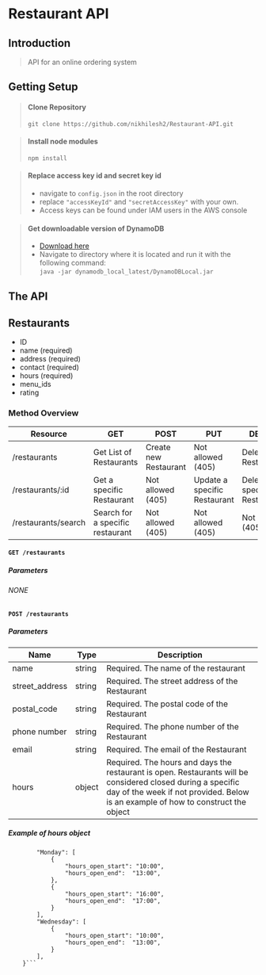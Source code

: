 # Restaurant API

## Introduction

> API for an online ordering system

## Getting Setup

> #### Clone Repository 
>  ```git clone https://github.com/nikhilesh2/Restaurant-API.git```


> #### Install node modules
> ```npm install```

> #### Replace access key id and secret key id
> 	* navigate to ``config.json`` in the root directory <br />
> 	* replace ``"accessKeyId"`` and ``"secretAccessKey"`` with your own. <br />
> 	* Access keys can be found under IAM users in the AWS console <br />


> #### Get downloadable version of DynamoDB
>	* [Download here](https://docs.aws.amazon.com/amazondynamodb/latest/developerguide/DynamoDBLocal.html#DynamoDBLocal.DownloadingAndRunning) <br />
>	* Navigate to directory where it is located and run it with the following command: <br />
> ```java -jar dynamodb_local_latest/DynamoDBLocal.jar```


## The API
## Restaurants
* ID 
* name (required)
* address (required)
* contact (required)
* hours (required)
* menu_ids
* rating
### Method Overview

| Resource | GET | POST | PUT | DELETE
| --- | --- | --- | --- | --- |
| /restaurants | Get List of Restaurants | Create new Restaurant | Not allowed (405) | Delete all Restaurants
| /restaurants/:id | Get a specific Restaurant | Not allowed (405) | Update a specific Restaurant | Delete a specific Restaurant
| /restaurants/search | Search for a specific restaurant | Not allowed (405) | Not allowed (405) | Not allowed (405)

#### ```GET /restaurants```
##### Parameters
###### NONE


#### ```POST /restaurants```
##### Parameters
| Name | Type | Description |
| --- | --- | --- |
| name | string| Required. The name of the restaurant |
| street_address | string | Required. The street address of the Restaurant |
| postal_code | string | Required. The postal code of the Restaurant |
| phone number | string | Required. The phone number of the Restaurant |
| email | string | Required. The email of the Restaurant |
| hours | object | Required. The hours and days the restaurant is open. Restaurants will be considered closed during a specific day of the week if not provided. Below is an example of how to construct the object  |

##### Example of hours object
```"hours": {
    	"Monday": [
            {
                "hours_open_start": "10:00",
                "hours_open_end":  "13:00",
            },
            {
                "hours_open_start": "16:00",
                "hours_open_end":  "17:00",
            }
        ],
        "Wednesday": [
            {
                "hours_open_start": "10:00",
                "hours_open_end":  "13:00",
            }
        ],
    }```




